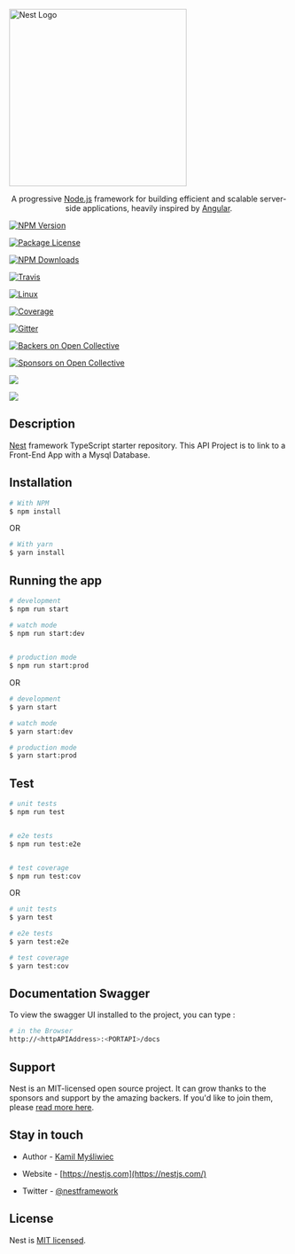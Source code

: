 <p  align="center">

<a  href="http://nestjs.com/"  target="blank"><img  src="https://nestjs.com/img/logo_text.svg"  width="320"  alt="Nest Logo" /></a>

</p>

  

[travis-image]:  https://api.travis-ci.org/nestjs/nest.svg?branch=master

[travis-url]:  https://travis-ci.org/nestjs/nest

[linux-image]:  https://img.shields.io/travis/nestjs/nest/master.svg?label=linux

[linux-url]:  https://travis-ci.org/nestjs/nest

<p  align="center">A progressive <a  href="http://nodejs.org"  target="blank">Node.js</a> framework for building efficient and scalable server-side applications, heavily inspired by <a  href="https://angular.io"  target="blank">Angular</a>.</p>

<p  align="center">

<a  href="https://www.npmjs.com/~nestjscore"><img  src="https://img.shields.io/npm/v/@nestjs/core.svg"  alt="NPM Version" /></a>

<a  href="https://www.npmjs.com/~nestjscore"><img  src="https://img.shields.io/npm/l/@nestjs/core.svg"  alt="Package License" /></a>

<a  href="https://www.npmjs.com/~nestjscore"><img  src="https://img.shields.io/npm/dm/@nestjs/core.svg"  alt="NPM Downloads" /></a>

<a  href="https://travis-ci.org/nestjs/nest"><img  src="https://api.travis-ci.org/nestjs/nest.svg?branch=master"  alt="Travis" /></a>

<a  href="https://travis-ci.org/nestjs/nest"><img  src="https://img.shields.io/travis/nestjs/nest/master.svg?label=linux"  alt="Linux" /></a>

<a  href="https://coveralls.io/github/nestjs/nest?branch=master"><img  src="https://coveralls.io/repos/github/nestjs/nest/badge.svg?branch=master#5"  alt="Coverage" /></a>

<a  href="https://gitter.im/nestjs/nestjs?utm_source=badge&utm_medium=badge&utm_campaign=pr-badge&utm_content=body_badge"><img  src="https://badges.gitter.im/nestjs/nestjs.svg"  alt="Gitter" /></a>

<a  href="https://opencollective.com/nest#backer"><img  src="https://opencollective.com/nest/backers/badge.svg"  alt="Backers on Open Collective" /></a>

<a  href="https://opencollective.com/nest#sponsor"><img  src="https://opencollective.com/nest/sponsors/badge.svg"  alt="Sponsors on Open Collective" /></a>

<a  href="https://paypal.me/kamilmysliwiec"><img  src="https://img.shields.io/badge/Donate-PayPal-dc3d53.svg"/></a>

<a  href="https://twitter.com/nestframework"><img  src="https://img.shields.io/twitter/follow/nestframework.svg?style=social&label=Follow"></a>

</p>

<!--[![Backers on Open Collective](https://opencollective.com/nest/backers/badge.svg)](https://opencollective.com/nest#backer)

[![Sponsors on Open Collective](https://opencollective.com/nest/sponsors/badge.svg)](https://opencollective.com/nest#sponsor)-->

  

## Description

  

[Nest](https://github.com/nestjs/nest) framework TypeScript starter repository. This API Project is to link to a Front-End App with a Mysql Database.

  

## Installation

  

```bash
# With NPM
$ npm install
```
OR
```bash
# With yarn
$ yarn install
```

  

## Running the app

  

```bash
# development
$ npm run start

# watch mode
$ npm run start:dev

  
# production mode
$ npm run start:prod
```

OR

```bash
# development
$ yarn start

# watch mode
$ yarn start:dev

# production mode
$ yarn start:prod
```

## Test

  

```bash
# unit tests
$ npm run test


# e2e tests
$ npm run test:e2e


# test coverage
$ npm run test:cov
```
OR 
```bash
# unit tests
$ yarn test

# e2e tests
$ yarn test:e2e

# test coverage
$ yarn test:cov
```
  

## Documentation Swagger

  To view the swagger UI installed to the project, you can type :
```bash
# in the Browser
http://<httpAPIAddress>:<PORTAPI>/docs
```
  

## Support

  

Nest is an MIT-licensed open source project. It can grow thanks to the sponsors and support by the amazing backers. If you'd like to join them, please [read more here](https://docs.nestjs.com/support).

  

## Stay in touch

  

- Author - [Kamil Myśliwiec](https://kamilmysliwiec.com)

- Website - [https://nestjs.com](https://nestjs.com/)

- Twitter - [@nestframework](https://twitter.com/nestframework)

  

## License

  

Nest is [MIT licensed](LICENSE).